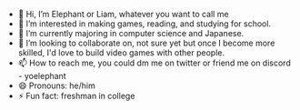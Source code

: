 - 👋 Hi, I’m Elephant or Liam, whatever you want to call me
- 👀 I’m interested in making games, reading, and studying for school.
- 🌱 I’m currently majoring in computer science and Japanese.
- 💞️ I’m looking to collaborate on, not sure yet but once I become more skilled, I'd love to build video games with other people.
- 📫 How to reach me, you could dm me on twitter or friend me on discord - yoelephant
- 😄 Pronouns: he/him
- ⚡ Fun fact: freshman in college

<!---
yoElephant/yoElephant is a ✨ special ✨ repository because its `README.md` (this file) appears on your GitHub profile.
You can click the Preview link to take a look at your changes.
--->
